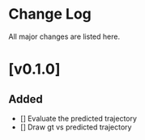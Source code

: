 # Change Log
All major changes are listed here.

# [v0.1.0]
## Added
- [] Evaluate the predicted trajectory
- [] Draw gt vs predicted trajectory